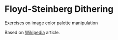 # Floyd-Steinberg Dithering
Exercises on image color palette manipulation

Based on [Wikipedia](https://en.wikipedia.org/wiki/Floyd%E2%80%93Steinberg_dithering) article.

